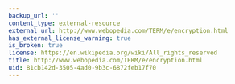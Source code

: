 ```yaml
---
backup_url: ''
content_type: external-resource
external_url: http://www.webopedia.com/TERM/e/encryption.html
has_external_license_warning: true
is_broken: true
license: https://en.wikipedia.org/wiki/All_rights_reserved
title: http://www.webopedia.com/TERM/e/encryption.html
uid: 81cb142d-3505-4ad0-9b3c-6872feb17f70
---
```

